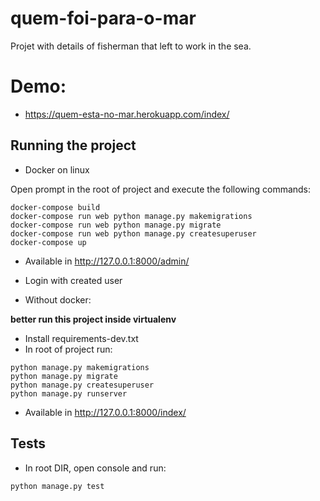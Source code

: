 # quem-foi-para-o-mar

Projet with details of fisherman that left to work in the sea.


# Demo:

- https://quem-esta-no-mar.herokuapp.com/index/

## Running the project


- Docker on linux

Open prompt in the root of project and execute the following commands:

```
docker-compose build
docker-compose run web python manage.py makemigrations
docker-compose run web python manage.py migrate
docker-compose run web python manage.py createsuperuser
docker-compose up
```

- Available in http://127.0.0.1:8000/admin/
- Login with created user

- Without docker:

**better run this project inside virtualenv**

- Install requirements-dev.txt
- In root of project run:


```
python manage.py makemigrations
python manage.py migrate
python manage.py createsuperuser
python manage.py runserver
```
- Available in http://127.0.0.1:8000/index/

## Tests

- In root DIR, open console and run:

```
python manage.py test
```

